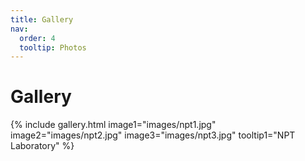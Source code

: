 ```yaml
---
title: Gallery
nav:
  order: 4
  tooltip: Photos
---
```


# <i class="fas fa-tools"></i>Gallery

{%
  include gallery.html
  image1="images/npt1.jpg"
  image2="images/npt2.jpg"
  image3="images/npt3.jpg"
  tooltip1="NPT Laboratory"
%}
